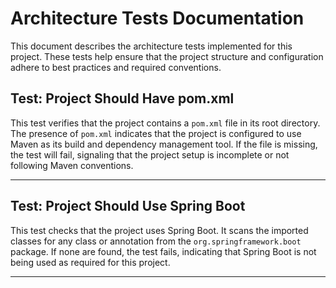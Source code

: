 # Architecture Tests Documentation

This document describes the architecture tests implemented for this project. These tests help ensure that the project structure and configuration adhere to best practices and required conventions.

## Test: Project Should Have pom.xml

This test verifies that the project contains a `pom.xml` file in its root directory. The presence of `pom.xml` indicates that the project is configured to use Maven as its build and dependency management tool. If the file is missing, the test will fail, signaling that the project setup is incomplete or not following Maven conventions.

---

## Test: Project Should Use Spring Boot

This test checks that the project uses Spring Boot. It scans the imported classes for any class or annotation from the `org.springframework.boot` package. If none are found, the test fails, indicating that Spring Boot is not being used as required for this project.

---


